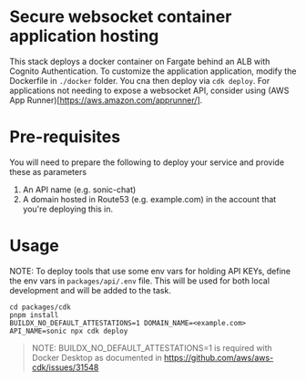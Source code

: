 # Secure websocket container application hosting

This stack deploys a docker container on Fargate behind an ALB with Cognito Authentication. To customize the application application, modify the Dockerfile in `./docker` folder. You cna then deploy via `cdk deploy`.
For applications not needing to expose a websocket API, consider using (AWS App Runner)[https://aws.amazon.com/apprunner/].

# Pre-requisites

You will need to prepare the following to deploy your service and provide these as parameters

1. An API name (e.g. sonic-chat)
1. A domain hosted in Route53 (e.g. example.com) in the account that you're deploying this in.

# Usage

NOTE: To deploy tools that use some env vars for holding API KEYs, define the env vars in `packages/api/.env` file. This will be used for both local development and will be added to the task.

```
cd packages/cdk
pnpm install
BUILDX_NO_DEFAULT_ATTESTATIONS=1 DOMAIN_NAME=<example.com> API_NAME=sonic npx cdk deploy
```

> NOTE: BUILDX_NO_DEFAULT_ATTESTATIONS=1 is required with Docker Desktop as documented in https://github.com/aws/aws-cdk/issues/31548
